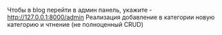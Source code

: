 Чтобы в blog перейти в админ панель, укажите - http://127.0.0.1:8000/admin
Реализация добавление в категории новую категорию и чтнение (не полноценный CRUD)
